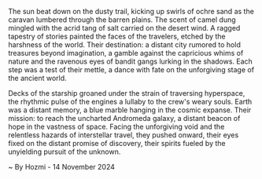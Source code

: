 
The sun beat down on the dusty trail, kicking up swirls of ochre sand as the caravan lumbered through the barren plains. The scent of camel dung mingled with the acrid tang of salt carried on the desert wind. A ragged tapestry of stories painted the faces of the travelers, etched by the harshness of the world. Their destination: a distant city rumored to hold treasures beyond imagination, a gamble against the capricious whims of nature and the ravenous eyes of bandit gangs lurking in the shadows.  Each step was a test of their mettle, a dance with fate on the unforgiving stage of the ancient world.

Decks of the starship groaned under the strain of traversing hyperspace, the rhythmic pulse of the engines a lullaby to the crew's weary souls. Earth was a distant memory, a blue marble hanging in the cosmic expanse. Their mission: to reach the uncharted Andromeda galaxy, a distant beacon of hope in the vastness of space.  Facing the unforgiving void and the relentless hazards of interstellar travel, they pushed onward, their eyes fixed on the distant promise of discovery, their spirits fueled by the unyielding pursuit of the unknown. 

~ By Hozmi - 14 November 2024
